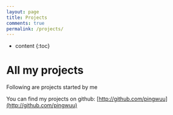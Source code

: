 ```yaml
---
layout: page
title: Projects
comments: true
permalink: /projects/
---
```


* content
{:toc}

# All my projects
Following are projects started by me  

You can find my projects on github:
[http://github.com/pingwuu](http://github.com/pingwuu)